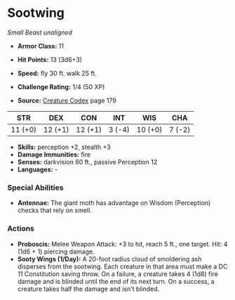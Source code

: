 # Sootwing

*Small* *Beast* *unaligned*

- **Armor Class:** 11
- **Hit Points:** 13 (3d6+3)
- **Speed:** fly 30 ft. walk 25 ft.

- **Challenge Rating:** 1/4 (50 XP)
- **Source:** [Creature Codex](https://koboldpress.com/kpstore/product/creature-codex-for-5th-edition-dnd) page 179

| STR | DEX | CON | INT | WIS | CHA |
| --- | --- | --- | --- | --- | --- |
| 11 (+0) | 12 (+1) | 12 (+1) | 3 (-4) | 10 (+0) | 7 (-2) |

- **Skills:** perception +2, stealth +3
- **Damage Immunities:** fire
- **Senses:** darkvision 60 ft., passive Perception 12
- **Languages:** -

### Special Abilities

- **Antennae:** The giant moth has advantage on Wisdom (Perception) checks that rely on smell.

### Actions

- **Proboscis:** Melee Weapon Attack: +3 to hit, reach 5 ft., one target. Hit: 4 (1d6 + 1) piercing damage.
- **Sooty Wings (1/Day):** A 20-foot radius cloud of smoldering ash disperses from the sootwing. Each creature in that area must make a DC 11 Constitution saving throw. On a failure, a creature takes 4 (1d8) fire damage and is blinded until the end of its next turn. On a success, a creature takes half the damage and isn't blinded.


